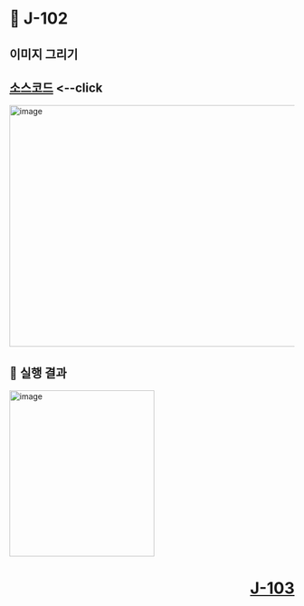 # 📖 J-102

## 이미지 그리기

[소스코드](./GraphicsDrawImageEx.java) <--click
---

<img width="657" height="426" alt="image" src="https://github.com/user-attachments/assets/fe20f33b-2392-4a87-ad8b-69d2556cf3a6" />

📘 실행 결과
---

<img width="256" height="293" alt="image" src="https://github.com/user-attachments/assets/1dffc24f-9033-4244-903b-81d54b2f6fb8" />

# <p align="right">[J-103](./J_103.md)</p>

